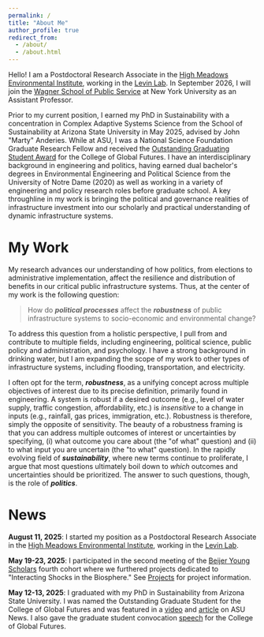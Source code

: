 ```yaml
---
permalink: /
title: "About Me"
author_profile: true
redirect_from: 
  - /about/
  - /about.html
---
```


Hello! I am a Postdoctoral Research Associate in the [High Meadows Environmental Institute](https://environment.princeton.edu/people/adam-wiechman/), working in the [Levin Lab](https://slevin.princeton.edu/people/adam-wiechman-phd). In September 2026, I will join the [Wagner School of Public Service](https://wagner.nyu.edu/) at New York University as an Assistant Professor. 

Prior to my current position, I earned my PhD in Sustainability with a concentration in Complex Adaptive Systems Science from the School of Sustainability at Arizona State University in May 2025, advised by John "Marty" Anderies. While at ASU, I was a National Science Foundation Graduate Research Fellow and received the [Outstanding Graduating Student Award](https://news.asu.edu/20250509-sun-devil-community-asu-grad-takes-interdisciplinary-water-research-princeton-then-nyu) for the College of Global Futures. I have an interdisciplinary background in engineering and politics, having earned dual bachelor's degrees in Environmental Engineering and Political Science from the University of Notre Dame (2020) as well as working in a variety of engineering and policy research roles before graduate school. A key throughline in my work is bringing the political and governance realities of infrastructure investment into our scholarly and practical understanding of dynamic infrastructure systems. 

My Work
======

My research advances our understanding of how politics, from elections to administrative implementation, affect the resilience and distribution of benefits in our critical public infrastructure systems. Thus, at the center of my work is the following question: 

> How do ***political processes*** affect the ***robustness*** of public infrastructure systems to socio-economic and environmental change? 

To address this question from a holistic perspective, I pull from and contribute to multiple fields, including engineering, political science, public policy and administration, and psychology. I have a strong background in drinking water, but I am expanding the scope of my work to other types of infrastructure systems, including flooding, transportation, and electricity.  

I often opt for the term, ***robustness***, as a unifying concept across multiple objectives of interest due to its precise definition, primarily found in engineering. A system is robust if a desired outcome (e.g., level of water supply, traffic congestion, affordability, etc.) is *insensitive* to a change in inputs (e.g., rainfall, gas prices, immigration, etc.). Robustness is therefore, simply the opposite of sensitivity. The beauty of a robustness framing is that you can address multiple outcomes of interest or uncertainties by specifying, (i) what outcome you care about (the "of what" question) and (ii) to what input you are uncertain (the "to what" question). In the rapidly evolving field of ***sustainability***, where new terms continue to proliferate, I argue that most questions ultimately boil down to *which* outcomes and uncertainties should be prioritized. The answer to such questions, though, is the role of ***politics***.

News
======
**August 11, 2025**: I started my position as a Postdoctoral Research Associate in the [High Meadows Environmental Institute](https://environment.princeton.edu/people/adam-wiechman/), working in the [Levin Lab](https://slevin.princeton.edu/people/adam-wiechman-phd). 

**May 19-23, 2025**: I participated in the second meeting of the [Beijer Young Scholars](https://beijer.kva.se/current-beijer-young-scholars/) fourth cohort where we furthered projects dedicated to "Interacting Shocks in the Biosphere." See [Projects](/projects/) for project information.

**May 12-13, 2025**: I graduated with my PhD in Sustainability from Arizona State University. I was named the Outstanding Graduate Student for the College of Global Futures and was featured in a [video](https://www.youtube.com/watch?v=VaQSa9KqLCc) and [article](https://news.asu.edu/20250509-sun-devil-community-asu-grad-takes-interdisciplinary-water-research-princeton-then-nyu) on ASU News. I also gave the graduate student convocation [speech](https://www.youtube.com/watch?v=S9nd0yMOido) for the College of Global Futures.
